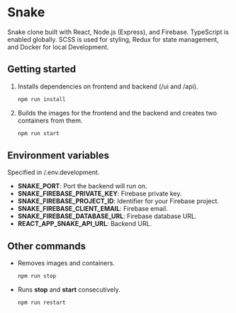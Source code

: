 # Snake

Snake clone built with React, Node.js (Express), and Firebase. TypeScript is enabled globally. SCSS is used for styling, Redux for state management, and Docker for local Development.

## Getting started

1. Installs dependencies on frontend and backend (/ui and /api).

   ```sh
   npm run install
   ```

2. Builds the images for the frontend and the backend and creates two containers from them.

   ```sh
   npm run start
   ```

## Environment variables

Specified in /.env.development.

- **SNAKE_PORT**: Port the backend will run on.
- **SNAKE_FIREBASE_PRIVATE_KEY**: Firebase private key.
- **SNAKE_FIREBASE_PROJECT_ID**: Identifier for your Firebase project.
- **SNAKE_FIREBASE_CLIENT_EMAIL**: Firebase email.
- **SNAKE_FIREBASE_DATABASE_URL**: Firebase database URL.
- **REACT_APP_SNAKE_API_URL**: Backend URL.

## Other commands

- Removes images and containers.

  ```sh
  npm run stop
  ```

- Runs **stop** and **start** consecutively.

  ```sh
  npm run restart
  ```
